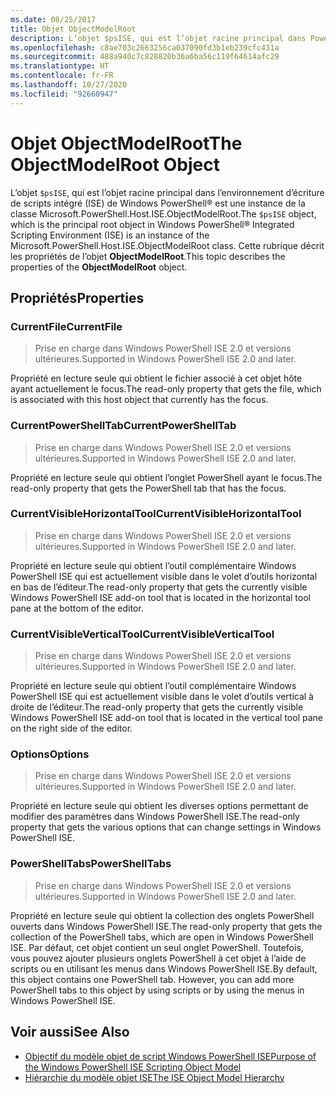 ```yaml
---
ms.date: 08/25/2017
title: Objet ObjectModelRoot
description: L’objet $psISE, qui est l’objet racine principal dans PowerShell ISE est une instance de la classe Microsoft.PowerShell.Host.ISE.ObjectModelRoot. Cette rubrique décrit les propriétés de l’objet ObjectModelRoot.
ms.openlocfilehash: c8ae703c2663256ca037090fd3b1eb239cfc431a
ms.sourcegitcommit: 488a940c7c828820b36a6ba56c119f64614afc29
ms.translationtype: HT
ms.contentlocale: fr-FR
ms.lasthandoff: 10/27/2020
ms.locfileid: "92660947"
---
```

# <a name="the-objectmodelroot-object"></a><span data-ttu-id="c3304-104">Objet ObjectModelRoot</span><span class="sxs-lookup"><span data-stu-id="c3304-104">The ObjectModelRoot Object</span></span>

<span data-ttu-id="c3304-105">L’objet `$psISE`, qui est l’objet racine principal dans l’environnement d’écriture de scripts intégré (ISE) de Windows PowerShell&reg; est une instance de la classe Microsoft.PowerShell.Host.ISE.ObjectModelRoot.</span><span class="sxs-lookup"><span data-stu-id="c3304-105">The `$psISE` object, which is the principal root object in Windows PowerShell&reg; Integrated Scripting Environment (ISE) is an instance of the Microsoft.PowerShell.Host.ISE.ObjectModelRoot class.</span></span> <span data-ttu-id="c3304-106">Cette rubrique décrit les propriétés de l’objet **ObjectModelRoot**.</span><span class="sxs-lookup"><span data-stu-id="c3304-106">This topic describes the properties of the **ObjectModelRoot** object.</span></span>

## <a name="properties"></a><span data-ttu-id="c3304-107">Propriétés</span><span class="sxs-lookup"><span data-stu-id="c3304-107">Properties</span></span>

### <a name="currentfile"></a><span data-ttu-id="c3304-108">CurrentFile</span><span class="sxs-lookup"><span data-stu-id="c3304-108">CurrentFile</span></span>

> <span data-ttu-id="c3304-109">Prise en charge dans Windows PowerShell ISE 2.0 et versions ultérieures.</span><span class="sxs-lookup"><span data-stu-id="c3304-109">Supported in Windows PowerShell ISE 2.0 and later.</span></span>

<span data-ttu-id="c3304-110">Propriété en lecture seule qui obtient le fichier associé à cet objet hôte ayant actuellement le focus.</span><span class="sxs-lookup"><span data-stu-id="c3304-110">The read-only property that gets the file, which is associated with this host object that currently has the focus.</span></span>

### <a name="currentpowershelltab"></a><span data-ttu-id="c3304-111">CurrentPowerShellTab</span><span class="sxs-lookup"><span data-stu-id="c3304-111">CurrentPowerShellTab</span></span>

> <span data-ttu-id="c3304-112">Prise en charge dans Windows PowerShell ISE 2.0 et versions ultérieures.</span><span class="sxs-lookup"><span data-stu-id="c3304-112">Supported in Windows PowerShell ISE 2.0 and later.</span></span>

<span data-ttu-id="c3304-113">Propriété en lecture seule qui obtient l’onglet PowerShell ayant le focus.</span><span class="sxs-lookup"><span data-stu-id="c3304-113">The read-only property that gets the PowerShell tab that has the focus.</span></span>

### <a name="currentvisiblehorizontaltool"></a><span data-ttu-id="c3304-114">CurrentVisibleHorizontalTool</span><span class="sxs-lookup"><span data-stu-id="c3304-114">CurrentVisibleHorizontalTool</span></span>

> <span data-ttu-id="c3304-115">Prise en charge dans Windows PowerShell ISE 2.0 et versions ultérieures.</span><span class="sxs-lookup"><span data-stu-id="c3304-115">Supported in Windows PowerShell ISE 2.0 and later.</span></span>

<span data-ttu-id="c3304-116">Propriété en lecture seule qui obtient l’outil complémentaire Windows PowerShell ISE qui est actuellement visible dans le volet d’outils horizontal en bas de l’éditeur.</span><span class="sxs-lookup"><span data-stu-id="c3304-116">The read-only property that gets the currently visible Windows PowerShell ISE add-on tool that is located in the horizontal tool pane at the bottom of the editor.</span></span>

### <a name="currentvisibleverticaltool"></a><span data-ttu-id="c3304-117">CurrentVisibleVerticalTool</span><span class="sxs-lookup"><span data-stu-id="c3304-117">CurrentVisibleVerticalTool</span></span>

> <span data-ttu-id="c3304-118">Prise en charge dans Windows PowerShell ISE 2.0 et versions ultérieures.</span><span class="sxs-lookup"><span data-stu-id="c3304-118">Supported in Windows PowerShell ISE 2.0 and later.</span></span>

<span data-ttu-id="c3304-119">Propriété en lecture seule qui obtient l’outil complémentaire Windows PowerShell ISE qui est actuellement visible dans le volet d’outils vertical à droite de l’éditeur.</span><span class="sxs-lookup"><span data-stu-id="c3304-119">The read-only property that gets the currently visible Windows PowerShell ISE add-on tool that is located in the vertical tool pane on the right side of the editor.</span></span>

### <a name="options"></a><span data-ttu-id="c3304-120">Options</span><span class="sxs-lookup"><span data-stu-id="c3304-120">Options</span></span>

> <span data-ttu-id="c3304-121">Prise en charge dans Windows PowerShell ISE 2.0 et versions ultérieures.</span><span class="sxs-lookup"><span data-stu-id="c3304-121">Supported in Windows PowerShell ISE 2.0 and later.</span></span>

<span data-ttu-id="c3304-122">Propriété en lecture seule qui obtient les diverses options permettant de modifier des paramètres dans Windows PowerShell ISE.</span><span class="sxs-lookup"><span data-stu-id="c3304-122">The read-only property that gets the various options that can change settings in Windows PowerShell ISE.</span></span>

### <a name="powershelltabs"></a><span data-ttu-id="c3304-123">PowerShellTabs</span><span class="sxs-lookup"><span data-stu-id="c3304-123">PowerShellTabs</span></span>

> <span data-ttu-id="c3304-124">Prise en charge dans Windows PowerShell ISE 2.0 et versions ultérieures.</span><span class="sxs-lookup"><span data-stu-id="c3304-124">Supported in Windows PowerShell ISE 2.0 and later.</span></span>

<span data-ttu-id="c3304-125">Propriété en lecture seule qui obtient la collection des onglets PowerShell ouverts dans Windows PowerShell ISE.</span><span class="sxs-lookup"><span data-stu-id="c3304-125">The read-only property that gets the collection of the PowerShell tabs, which are open in Windows PowerShell ISE.</span></span> <span data-ttu-id="c3304-126">Par défaut, cet objet contient un seul onglet PowerShell. Toutefois, vous pouvez ajouter plusieurs onglets PowerShell à cet objet à l’aide de scripts ou en utilisant les menus dans Windows PowerShell ISE.</span><span class="sxs-lookup"><span data-stu-id="c3304-126">By default, this object contains one PowerShell tab. However, you can add more PowerShell tabs to this object by using scripts or by using the menus in Windows PowerShell ISE.</span></span>

## <a name="see-also"></a><span data-ttu-id="c3304-127">Voir aussi</span><span class="sxs-lookup"><span data-stu-id="c3304-127">See Also</span></span>

- [<span data-ttu-id="c3304-128">Objectif du modèle objet de script Windows PowerShell ISE</span><span class="sxs-lookup"><span data-stu-id="c3304-128">Purpose of the Windows PowerShell ISE Scripting Object Model</span></span>](Purpose-of-the-Windows-PowerShell-ISE-Scripting-Object-Model.md)
- [<span data-ttu-id="c3304-129">Hiérarchie du modèle objet ISE</span><span class="sxs-lookup"><span data-stu-id="c3304-129">The ISE Object Model Hierarchy</span></span>](The-ISE-Object-Model-Hierarchy.md)
